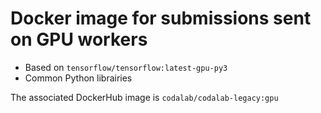 # Docker image for submissions sent on GPU workers

* Based on `tensorflow/tensorflow:latest-gpu-py3`
* Common Python librairies

The associated DockerHub image is `codalab/codalab-legacy:gpu`
